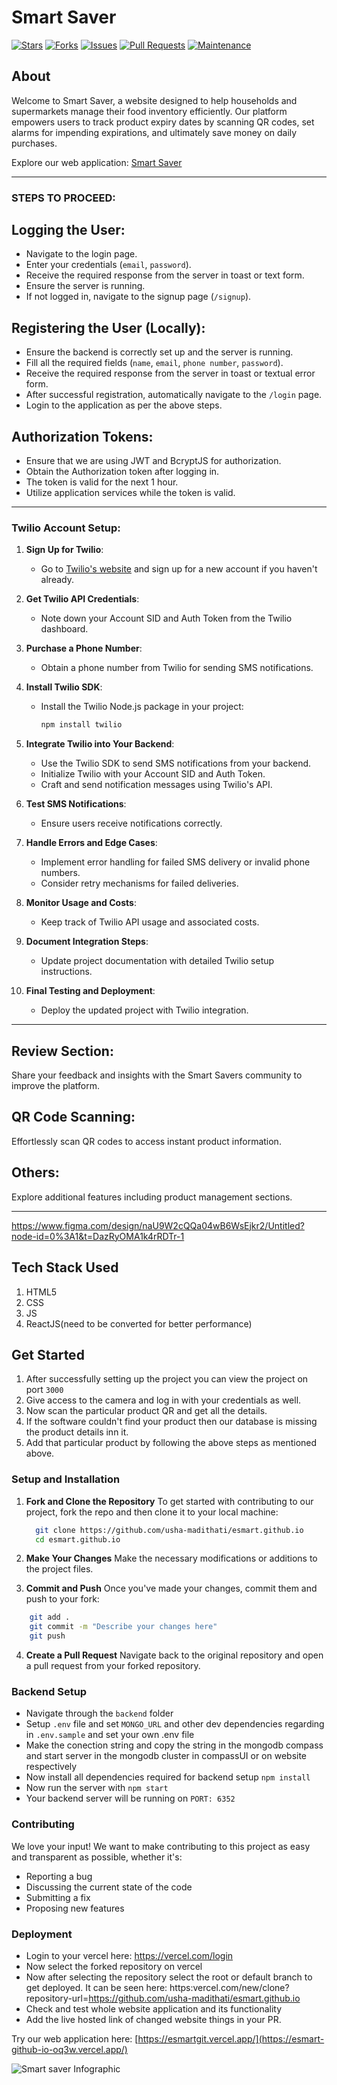 # Smart Saver

[![Stars](https://img.shields.io/github/stars/usha-madithati/esmart.github.io?style=social)](https://github.com/usha-madithati/esmart.github.io/stargazers)
[![Forks](https://img.shields.io/github/forks/usha-madithati/esmart.github.io?style=social)](https://github.com/usha-madithati/esmart.github.io/network/members)
[![Issues](https://img.shields.io/github/issues/usha-madithati/esmart.github.io)](https://github.com/usha-madithati/esmart.github.io/issues)
[![Pull Requests](https://img.shields.io/github/issues-pr/usha-madithati/esmart.github.io)](https://github.com/usha-madithati/esmart.github.io/pulls)
[![Maintenance](https://img.shields.io/maintenance/yes/2024)](https://github.com/usha-madithati/esmart.github.io)

## About

Welcome to Smart Saver, a website designed to help households and supermarkets manage their food inventory efficiently. Our platform empowers users to track product expiry dates by scanning QR codes, set alarms for impending expirations, and ultimately save money on daily purchases.

Explore our web application: [Smart Saver](https://esmart-github-io.vercel.app/)

---

### STEPS TO PROCEED:

## Logging the User:
- Navigate to the login page.
- Enter your credentials (`email`, `password`).
- Receive the required response from the server in toast or text form.
- Ensure the server is running.
- If not logged in, navigate to the signup page (`/signup`).

## Registering the User (Locally):
- Ensure the backend is correctly set up and the server is running.
- Fill all the required fields (`name`, `email`, `phone number`, `password`).
- Receive the required response from the server in toast or textual error form.
- After successful registration, automatically navigate to the `/login` page.
- Login to the application as per the above steps.

## Authorization Tokens:
- Ensure that we are using JWT and BcryptJS for authorization.
- Obtain the Authorization token after logging in.
- The token is valid for the next 1 hour.
- Utilize application services while the token is valid.

---

### Twilio Account Setup:

1. **Sign Up for Twilio**:
   - Go to [Twilio's website](https://www.twilio.com/try-twilio) and sign up for a new account if you haven't already.

2. **Get Twilio API Credentials**:
   - Note down your Account SID and Auth Token from the Twilio dashboard.

3. **Purchase a Phone Number**:
   - Obtain a phone number from Twilio for sending SMS notifications.

4. **Install Twilio SDK**:
   - Install the Twilio Node.js package in your project:
     ```bash
     npm install twilio
     ```

5. **Integrate Twilio into Your Backend**:
   - Use the Twilio SDK to send SMS notifications from your backend.
   - Initialize Twilio with your Account SID and Auth Token.
   - Craft and send notification messages using Twilio's API.

6. **Test SMS Notifications**:
   - Ensure users receive notifications correctly.

7. **Handle Errors and Edge Cases**:
   - Implement error handling for failed SMS delivery or invalid phone numbers.
   - Consider retry mechanisms for failed deliveries.

8. **Monitor Usage and Costs**:
   - Keep track of Twilio API usage and associated costs.

9. **Document Integration Steps**:
   - Update project documentation with detailed Twilio setup instructions.

10. **Final Testing and Deployment**:
    - Deploy the updated project with Twilio integration.

---

## Review Section: 
Share your feedback and insights with the Smart Savers community to improve the platform.

## QR Code Scanning: 
Effortlessly scan QR codes to access instant product information.

## Others: 
Explore additional features including product management sections.

---


 https://www.figma.com/design/naU9W2cQQa04wB6WsEjkr2/Untitled?node-id=0%3A1&t=DazRyOMA1k4rRDTr-1
## Tech Stack Used

1. HTML5
2. CSS
3. JS
4. ReactJS(need to be converted for better performance)

## Get Started

1. After successfully setting up the project you can view the project on port `3000`
2. Give access to the camera and log in with your credentials as well.
3. Now scan the particular product QR and get all the details.
4. If the software couldn't find your product then our database is missing the product details inn it.
5. Add that particular product by following the above steps as mentioned above.

### Setup and Installation

1. **Fork and Clone the Repository**
   To get started with contributing to our project, fork the repo and then clone it to your local machine:
      ```bash
        git clone https://github.com/usha-madithati/esmart.github.io
        cd esmart.github.io
      ```

2. **Make Your Changes**
 Make the necessary modifications or additions to the project files.

3. **Commit and Push**
  Once you've made your changes, commit them and push to your fork:
  ```bash
      git add .
      git commit -m "Describe your changes here"
      git push
   ```

4. **Create a Pull Request**
  Navigate back to the original repository and open a pull request from your forked repository.

### Backend Setup

 - Navigate through the `backend` folder
 - Setup `.env` file and set `MONGO_URL` and other dev dependencies regarding in `.env.sample` and set your own .env file
 - Make the conection string and copy the string in the mongodb compass and start server in the mongodb cluster in compassUI or on website respectively
 -  Now install all dependencies required for backend setup `npm install`
 -  Now run the server with `npm start`
 -  Your backend server will be running on `PORT: 6352`


 ### Contributing

We love your input! We want to make contributing to this project as easy and transparent as possible, whether it's:
- Reporting a bug
- Discussing the current state of the code
- Submitting a fix
- Proposing new features

### Deployment
 - Login to your vercel here: https://vercel.com/login
 - Now select the forked repository on vercel
 - Now after selecting the repository select the root or default branch to     get  deployed.
   It can be seen here: https:vercel.com/new/clone?repository-url=https://github.com/usha-madithati/esmart.github.io
 - Check and test whole website application and its functionality
 - Add the live hosted link of changed website things in your PR.

Try our web application here: [https://esmartgit.vercel.app/](https://esmart-github-io-oq3w.vercel.app/)

![Smart saver Infographic](https://camo.githubusercontent.com/dd5e3080a7adc2ead8f86cbbd6577cee0a38439c0ebf195021ce41587b0a405f/68747470733a2f2f6d69726f2e6d656469756d2e636f6d2f6d61782f313430302f312a633459675258595161794f5657785633376f757272772e706e67)

